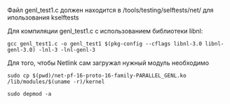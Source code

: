 
Файл genl_test1.c должен находится в /tools/testing/selftests/net/ для ипользования kselftests

Для компиляции genl_test1.c с использованием библиотеки libnl:

`gcc genl_test1.c -o genl_test1 $(pkg-config --cflags libnl-3.0 libnl-genl-3.0) -lnl-3 -lnl-genl-3`

Для того, чтобы Netlink сам загружал нужный модуль необходимо

`sudo cp $(pwd)/net-pf-16-proto-16-family-PARALLEL_GENL.ko /lib/modules/$(uname -r)/kernel`

`sudo depmod -a`
